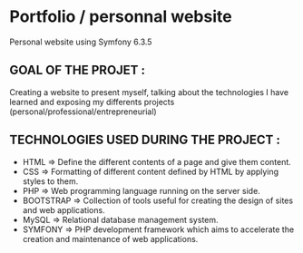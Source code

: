 # Portfolio / personnal website

Personal website using Symfony 6.3.5

## GOAL OF THE PROJET : 
Creating a website to present myself, talking about the technologies I have learned and exposing my differents projects (personal/professional/entrepreneurial)

## TECHNOLOGIES USED DURING THE PROJECT :
- HTML => Define the different contents of a page and give them content.
- CSS => Formatting of different content defined by HTML by applying styles to them.
- PHP => Web programming language running on the server side.
- BOOTSTRAP => Collection of tools useful for creating the design of sites and web applications.
- MySQL => Relational database management system.
- SYMFONY => PHP development framework which aims to accelerate the creation and maintenance of web applications.
